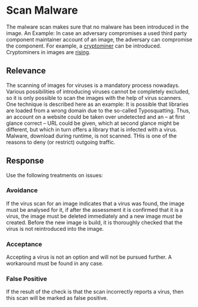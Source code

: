 # Scan Malware
The malware scan makes sure that no malware has been introduced in the image.
An Example: In case an adversary compromises a used third party component maintainer account of an image, the adversary can
compromise the component. For example, a [cryptominer](https://www.csoonline.com/article/3253572/what-is-cryptojacking-how-to-prevent-detect-and-recover-from-it.html) can be introduced. Cryptominers in images are [rising](https://www.infoq.com/news/2020/12/dockerhub-image-vulnerabilities/).

## Relevance
The scanning of images for viruses is a mandatory process nowadays. Various possibilities of introducing viruses cannot be completely excluded, so it is only possible to scan the images with the help of virus scanners. One technique is described here as an example: It is possible that libraries are loaded from a wrong domain due to the so-called Typosquatting. Thus, an account on a website could be taken over undetected and an – at first glance correct – URL could be given, which at second glance might be different, but which in turn offers a library that is infected with a virus.
Malware, download during runtime, is not scanned. THis is one of the reasons to deny (or restrict) outgoing traffic.

## Response
Use the following treatments on issues:

### Avoidance
If the virus scan for an image indicates that a virus was found, the image must be analysed for it, if after the assessment it is confirmed that it is a virus, the image must be deleted immediately and a new image must be created. Before the new image is build, it is thoroughly checked that the virus is not reintroduced into the image.

### Acceptance
Accepting a virus is not an option and will not be pursued further. A workaround must be found in any case.

### False Positive
If the result of the check is that the scan incorrectly reports a virus, then this scan will be marked as false positive.
